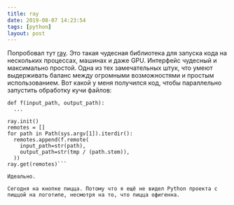 ```yaml
---
title: ray
date: 2019-08-07 14:23:54
tags: [python]
layout: post
---
```


Попробовал тут [ray](https://github.com/ray-project/ray). Это такая чудесная библиотека для запуска кода на нескольких процессах, машинах и даже GPU. Интерфейс чудесный и максимально простой. Одна из тех замечательных штук, что умеют выдерживать баланс между огромными возможностями и простым использованием. Вот какой у меня получился код, чтобы параллельно запустить обработку кучи файлов:

```@ray.remote
def f(input_path, output_path):
  ...

ray.init()
remotes = []
for path in Path(sys.argv[1]).iterdir():
  remotes.append(f.remote(
    input_path=str(path),
    output_path=str(tmp / (path.stem)),
  ))
ray.get(remotes)```

Идеально.

Сегодня на кнопке пицца. Потому что я ещё не видел Python проекта с пиццой на логотипе, несмотря на то, что пицца офигенна.
